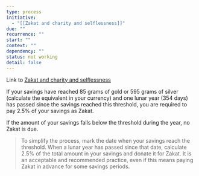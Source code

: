 ```yaml
---
type: process
initiative:
  - "[[Zakat and charity and selflessness]]"
due: ""
recurrence: ""
start: ""
context: ""
dependency: ""
status: not working
detail: false
---
```


Link to [Zakat and charity and selflessness](Initiatives/worship/Zakat%20and%20charity%20and%20selflessness.md)

If your savings have reached 85 grams of gold or 595 grams of silver (calculate the equivalent in your currency) and one lunar year (354 days) has passed since the savings reached this threshold, you are required to pay 2.5% of your savings as Zakat.

If the amount of your savings falls below the threshold during the year, no Zakat is due.

> To simplify the process, mark the date when your savings reach the threshold. When a lunar year has passed since that date, calculate 2.5% of the total amount in your savings and donate it for Zakat. It is an acceptable and recommended practice, even if this means paying Zakat in advance for some savings periods.
